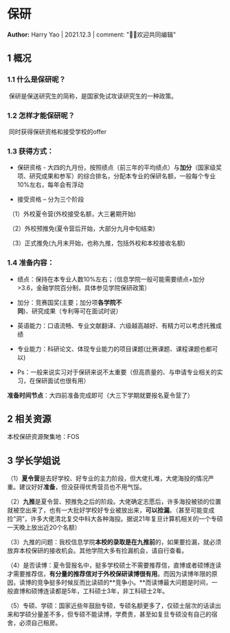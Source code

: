 # 保研

**Author:** Harry Yao | 2021.12.3 |  comment: "👏🏻欢迎共同编辑"

## 1 概况

###  1.1 什么是保研呢？

​       保研是保送研究生的简称，是国家免试攻读研究生的一种政策。

### 1.2 怎样才能保研呢？

​        同时获得保研资格和接受学校的offer

### 1.3 获得方式：

- 保研资格 - 大四的九月份，按照绩点（前三年的平均绩点）与**加分**（国家级奖项、研究成果和参军）的综合排名，分配本专业的保研名额，一般每个专业10%左右，每年会有浮动

- 接受资格 – 分为三个阶段

​     （1）外校夏令营(外校接受名额，大三暑期开始)

​     （2）外校预推免(夏令营后开始，大部分九月中旬结束)

​     （3）正式推免(九月末开始，也称九推，包括外校和本校接收名额)

### 1.4 准备内容：

- 绩点：保持在本专业人数10%左右；（信息学院一般可能需要绩点+加分>3.6，金融学院百分制，具体参见学院保研政策）

- 加分：竞赛国奖(主要；加分项**各学院不同**)、研究成果（专利等可在面试时说）

- 英语能力：口语流畅、专业文献翻译、六级越高越好、有精力可以考虑托雅成绩

- 专业能力：科研论文、体现专业能力的项目课题(比赛课题、课程课题也都可以)

- Ps：一般来说实习对于保研来说不太重要（但高质量的、与申请专业相关的实习，在保研面试也很有用）

**准备时间节点**：大四前准备完成即可（大三下学期就要报名夏令营了）

## 2 相关资源

本校保研资源聚集地：FOS



## 3 学长学姐说

（1）**夏令营**是去好学校、好专业的主力阶段，但大佬扎堆，大佬海投的情况严重。建议好好**准备**，但没获得优秀营员也不用气馁。

（2）**九推**是夏令营、预推免之后的阶段。大佬确定志愿后，许多海投被锁的位置就被空出来了，也有一大批好学校好专业被放出来，**可以捡漏**。（甚至可能变成捡“洞”，许多大佬清北复交中科大各种海投。据说21年复旦计算机相关的一个专硕一天晚上放出近20个名额）

（3）九推的问题：我校信息学院**本校的录取是在九推前**的，如果要捡漏，就必须放弃本校保研的接收机会。其他学院大多有捡漏机会，请自行查看。

（4）是否读博：夏令营报名中，挺多学校硕士不需要推荐信，直博或者硕博连读才需要推荐信，**有分量的推荐信对于外校保研读博很有用**。而因为读博年限的原因，读博的竞争挺多时候反而比读硕的**竞争小。**而读博最大问题是时间，一般直博和硕博连读都是5年，工科硕士3年，非工科硕士2年。

（5）专硕、学硕：国家近些年鼓励专硕，专硕名额更多了，仅硕士层次的话读出来和学硕分量差不多，但专硕不能读博，学费贵，甚至如复旦专硕没有自己的宿舍，必须自己租房。

